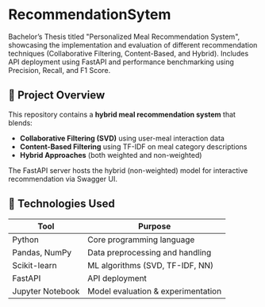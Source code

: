 # RecommendationSytem
Bachelor’s Thesis titled "Personalized Meal Recommendation System", showcasing the implementation and evaluation of different recommendation techniques (Collaborative Filtering, Content-Based, and Hybrid). Includes API deployment using FastAPI and performance benchmarking using Precision, Recall, and F1 Score.

## 📌 Project Overview

This repository contains a **hybrid meal recommendation system** that blends:
- **Collaborative Filtering (SVD)** using user-meal interaction data
- **Content-Based Filtering** using TF-IDF on meal category descriptions
- **Hybrid Approaches** (both weighted and non-weighted)

The FastAPI server hosts the hybrid (non-weighted) model for interactive recommendation via Swagger UI.

## 🔧 Technologies Used

| Tool            | Purpose                          |
|-----------------|----------------------------------|
| Python          | Core programming language        |
| Pandas, NumPy   | Data preprocessing and handling  |
| Scikit-learn    | ML algorithms (SVD, TF-IDF, NN)  |
| FastAPI         | API deployment                   |
| Jupyter Notebook| Model evaluation & experimentation |
